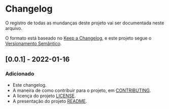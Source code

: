 # Changelog
O registro de todas as mundanças deste projeto vai ser documentada neste arquivo.

O formato está baseado no [Keep a Changelog](https://keepachangelog.com/pt-BR/1.0.0/),
e este projeto segue o [Versionamento Semântico](https://semver.org/lang/pt-BR/spec/v2.0.0.html).

## [0.0.1] - 2022-01-16
### Adicionado
- Este changelog.
- A maneira de como contribuir para o projeto, em [CONTRIBUTING](CONTRIBUTING.md).
- A licença do projeto [LICENSE](LICENSE.md).
- A presentação do projeto [README](README.md).
